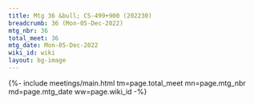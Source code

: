 ```yaml
---
title: Mtg 36 &bull; CS-499+900 (202230)
breadcrumb: 36 (Mon-05-Dec-2022)
mtg_nbr: 36
total_meet: 36
mtg_date: Mon-05-Dec-2022
wiki_id: wiki
layout: bg-image
---
```


{%- include meetings/main.html
    tm=page.total_meet
    mn=page.mtg_nbr
    md=page.mtg_date
    ww=page.wiki_id
-%}
